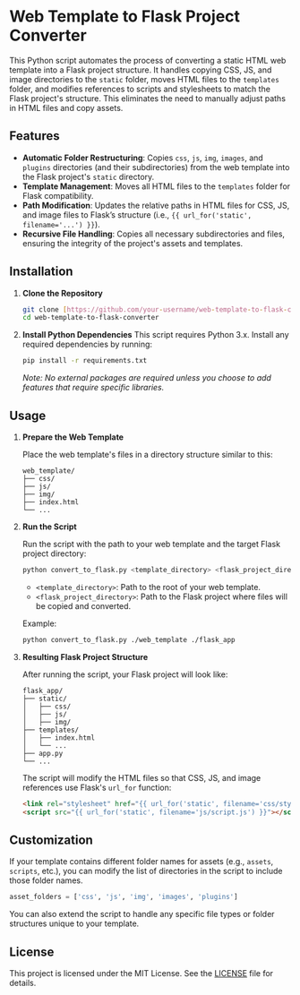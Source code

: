 
# Web Template to Flask Project Converter

This Python script automates the process of converting a static HTML web template into a Flask project structure. It handles copying CSS, JS, and image directories to the `static` folder, moves HTML files to the `templates` folder, and modifies references to scripts and stylesheets to match the Flask project's structure. This eliminates the need to manually adjust paths in HTML files and copy assets.

## Features
- **Automatic Folder Restructuring**: Copies `css`, `js`, `img`, `images`, and `plugins` directories (and their subdirectories) from the web template into the Flask project's `static` directory.
- **Template Management**: Moves all HTML files to the `templates` folder for Flask compatibility.
- **Path Modification**: Updates the relative paths in HTML files for CSS, JS, and image files to Flask’s structure (i.e., `{{ url_for('static', filename='...') }}`).
- **Recursive File Handling**: Copies all necessary subdirectories and files, ensuring the integrity of the project's assets and templates.

## Installation

1. **Clone the Repository**
    ```bash
    git clone [https://github.com/your-username/web-template-to-flask-converter](https://github.com/yg1222/Flaskify-Template.git
    cd web-template-to-flask-converter
    ```

2. **Install Python Dependencies**
    This script requires Python 3.x. Install any required dependencies by running:
    ```bash
    pip install -r requirements.txt
    ```
   _Note: No external packages are required unless you choose to add features that require specific libraries._

## Usage

1. **Prepare the Web Template**

    Place the web template's files in a directory structure similar to this:
    ```
    web_template/
    ├── css/
    ├── js/
    ├── img/
    ├── index.html
    └── ...
    ```

2. **Run the Script**

    Run the script with the path to your web template and the target Flask project directory:
    ```bash
    python convert_to_flask.py <template_directory> <flask_project_directory>
    ```
   - `<template_directory>`: Path to the root of your web template.
   - `<flask_project_directory>`: Path to the Flask project where files will be copied and converted.

   Example:
    ```bash
    python convert_to_flask.py ./web_template ./flask_app
    ```

3. **Resulting Flask Project Structure**

    After running the script, your Flask project will look like:
    ```
    flask_app/
    ├── static/
    │   ├── css/
    │   ├── js/
    │   ├── img/
    ├── templates/
    │   ├── index.html
    │   └── ...
    ├── app.py
    └── ...
    ```

    The script will modify the HTML files so that CSS, JS, and image references use Flask's `url_for` function:
    ```html
    <link rel="stylesheet" href="{{ url_for('static', filename='css/style.css') }}">
    <script src="{{ url_for('static', filename='js/script.js') }}"></script>
    ```

## Customization

If your template contains different folder names for assets (e.g., `assets`, `scripts`, etc.), you can modify the list of directories in the script to include those folder names.

```python
asset_folders = ['css', 'js', 'img', 'images', 'plugins']
```

You can also extend the script to handle any specific file types or folder structures unique to your template.

## License

This project is licensed under the MIT License. See the [LICENSE](LICENSE) file for details.
